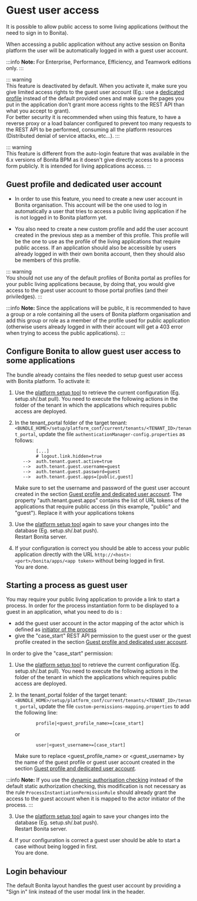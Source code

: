 # Guest user access

It is possible to allow public access to some living applications (without the need to sign in to Bonita).  

When accessing a public application without any active session on Bonita platform the user will be automatically logged in with a guest user account.

:::info 
**Note:** For Enterprise, Performance, Efficiency, and Teamwork editions only.
:::

::: warning  
 This feature is deactivated by default. When you activate it, make sure you give limited access rights to the guest user account (Eg.: use a [dedicated profile](#prerequisite) instead of the default provided ones and make sure the pages you put in the application don't grant more access rights to the REST API than what you accept to grant).  
 For better security it is recommended when using this feature, to have a reverse proxy or a load balancer configured to prevent too many requests to the REST API to be performed, consuming all the platform resources (Distributed denial of service attacks, etc...).
:::

::: warning  
 This feature is different from the auto-login feature that was available in the 6.x versions of Bonita BPM as it doesn't give directly access to a process form publicly. It is intended for living applications access.
:::

<a id="prerequisite"/>

## Guest profile and dedicated user account

+ In order to use this feature, you need to create a new user account in Bonita organisation. This account will be the one used to log in automatically a user that tries to access a public living application if he is not logged in to Bonita platform yet.

+ You also need to create a new custom profile and add the user account created in the previous step as a member of this profile. This profile will be the one to use as the profile of the living applications that require public access. If an application should also be accessible by users already logged in with their own bonita account, then they should also be members of this profile.  

::: warning  
 You should not use any of the default profiles of Bonita portal as profiles for your public living applications because, by doing that, you would give access to the guest user account to those portal profiles (and their priviledges).
:::

:::info 
**Note:** Since the applications will be public, it is recommended to have a group or a role containing all the users of Bonita platform organisation and add this group or role as a member of the profile used for public application (otherwise users already logged in with their account will get a 403 error when trying to access the public applications).
:::

## Configure Bonita to allow guest user access to some applications

The bundle already contains the files needed to setup guest user access with Bonita platform.
To activate it:

1.  Use the [platform setup tool](BonitaBPM_platform_setup) to retrieve the current configuration (Eg. setup.sh/.bat pull). You need to execute the following actions in the folder of the tenant in which the applications which requires public access are deployed.

2. In the tenant_portal folder of the target tenant: `<BUNDLE_HOME>/setup/platform_conf/current/tenants/<TENANT_ID>/tenant_portal`,
   update the file `authenticationManager-config.properties` as follows:
    ```
            [...]
            # logout.link.hidden=true
       -->  auth.tenant.guest.active=true
       -->  auth.tenant.guest.username=guest
       -->  auth.tenant.guest.password=guest
       -->  auth.tenant.guest.apps=[public,guest] 
    ```
    
    Make sure to set the username and password of the guest user account created in the section [Guest profile and dedicated user account](#prerequisite).
    The property "auth.tenant.guest.apps" contains the list of URL tokens of the applications that require public access (in this example, "public" and "guest"). Replace it with your applications tokens

3. Use the [platform setup tool](BonitaBPM_platform_setup) again to save your changes into the database (Eg. setup.sh/.bat push).  
   Restart Bonita server.

4. If your configuration is correct you should be able to access your public application directly with the URL `http://<host>:<port>/bonita/apps/<app token>` without being logged in first.  
   You are done.

## Starting a process as guest user

You may require your public living application to provide a link to start a process. In order for the process instantiation form to be displayed to a guest in an application, what you need to do is :
- add the guest user account in the actor mapping of the actor which is defined as [initiator of the process](actors#toc1)
- give the "case_start" REST API permission to the guest user or the guest profile created in the section [Guest profile and dedicated user account](#prerequisite).  

In order to give the "case_start" permission:  

1.  Use the [platform setup tool](BonitaBPM_platform_setup) to retrieve the current configuration (Eg. setup.sh/.bat pull). You need to execute the following actions in the folder of the tenant in which the applications which requires public access are deployed.

2. In the tenant_portal folder of the target tenant: `<BUNDLE_HOME>/setup/platform_conf/current/tenants/<TENANT_ID>/tenant_portal`,
   update the file `custom-permissions-mapping.properties` to add the following line:
    ```
            profile|<guest_profile_name>=[case_start] 
    ```
    or
    ```
            user|<guest_username>=[case_start] 
    ```
    Make sure to replace <guest_profile_name> or <guest_username> by the name of the guest profile or guest user account created in the section [Guest profile and dedicated user account](#prerequisite).
    
:::info 
**Note:** If you use the [dynamic authorisation checking](rest-api-authorization#dynamic_authorization) instead of the default static authorization checking, this modification is not necessary as the rule `ProcessInstantiationPermissionRule` should already grant the access to the guest account when it is mapped to the actor initiator of the process.
:::

3. Use the [platform setup tool](BonitaBPM_platform_setup) again to save your changes into the database (Eg. setup.sh/.bat push).  
   Restart Bonita server.

4. If your configuration is correct a guest user should be able to start a case without being logged in first.  
   You are done.

## Login behaviour

The default Bonita layout handles the guest user account by providing a "Sign in" link instead of the user modal link in the header.

